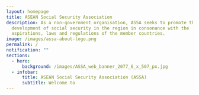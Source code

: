 ```yaml
---
layout: homepage
title: ASEAN Social Security Association
description: As a non-government organisation, ASSA seeks to promote the
  development of social security in the region in consonance with the
  aspirations, laws and regulations of the member countries.
image: /images/assa-about-logo.png
permalink: /
notification: ""
sections:
  - hero:
      background: /images/ASSA_web_banner_2077_6_x_507_px.jpg
  - infobar:
      title: ASEAN Social Security Association (ASSA)
      subtitle: Welcome to
---
```

